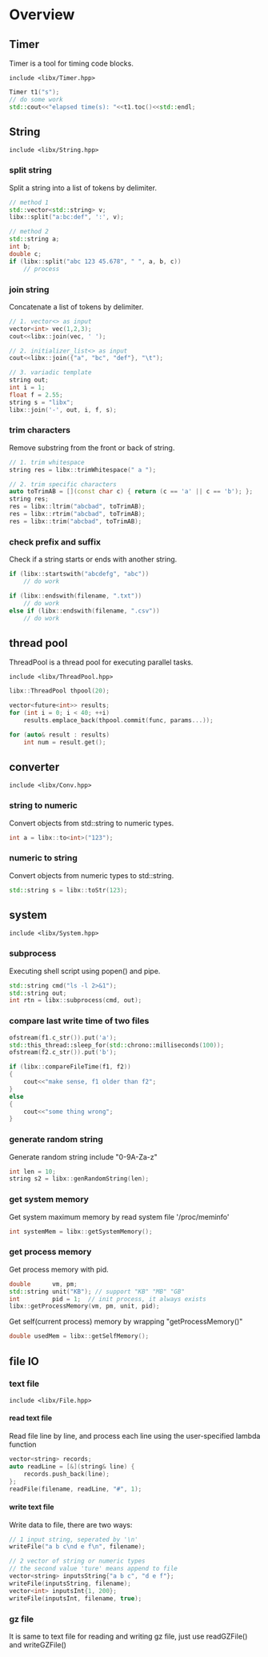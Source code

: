# Overview

## Timer

Timer is a tool for timing code blocks.

`include <libx/Timer.hpp>`

```cpp
Timer t1("s");
// do some work
std::cout<<"elapsed time(s): "<<t1.toc()<<std::endl;
```

## String

`include <libx/String.hpp>`

### split string

Split a string into a list of tokens by delimiter.

```cpp
// method 1
std::vector<std::string> v;
libx::split("a:bc:def", ':', v);

// method 2
std::string a;
int b;
double c;
if (libx::split("abc 123 45.678", " ", a, b, c))
    // process
```

### join string

Concatenate a list of tokens by delimiter.

```cpp
// 1. vector<> as input
vector<int> vec(1,2,3);
cout<<libx::join(vec, ' ');

// 2. initializer_list<> as input
cout<<libx::join({"a", "bc", "def"}, "\t");

// 3. variadic template
string out;
int i = 1;
float f = 2.55;
string s = "libx";
libx::join('-', out, i, f, s);
```

### trim characters

Remove substring from the front or back of string.

```cpp
// 1. trim whitespace
string res = libx::trimWhitespace(" a ");

// 2. trim specific characters
auto toTrimAB = [](const char c) { return (c == 'a' || c == 'b'); };
string res;
res = libx::ltrim("abcbad", toTrimAB);
res = libx::rtrim("abcbad", toTrimAB);
res = libx::trim("abcbad", toTrimAB);
```

### check prefix and suffix

Check if a string starts or ends with another string.

```cpp
if (libx::startswith("abcdefg", "abc"))
    // do work

if (libx::endswith(filename, ".txt"))
    // do work
else if (libx::endswith(filename, ".csv"))
    // do work
```

## thread pool

ThreadPool is a thread pool for executing parallel tasks.

`include <libx/ThreadPool.hpp>`

```cpp
libx::ThreadPool thpool(20);

vector<future<int>> results;
for (int i = 0; i < 40; ++i)
    results.emplace_back(thpool.commit(func, params...));

for (auto& result : results)
    int num = result.get();
```

## converter

`include <libx/Conv.hpp>`

### string to numeric

Convert objects from std::string to numeric types.

```cpp
int a = libx::to<int>("123");
```

### numeric to string

Convert objects from numeric types to std::string.

```cpp
std::string s = libx::toStr(123);
```

## system

`include <libx/System.hpp>`

### subprocess

Executing shell script using popen() and pipe.

```cpp
std::string cmd("ls -l 2>&1");
std::string out;
int rtn = libx::subprocess(cmd, out);
```

### compare last write time of two files

```cpp
ofstream(f1.c_str()).put('a');
std::this_thread::sleep_for(std::chrono::milliseconds(100));
ofstream(f2.c_str()).put('b');

if (libx::compareFileTime(f1, f2))
{
    cout<<"make sense, f1 older than f2";
}
else
{
    cout<<"some thing wrong";
}
```

### generate random string

Generate random string include "0-9A-Za-z"

```cpp
int len = 10;
string s2 = libx::genRandomString(len);
```

### get system memory

Get system maximum memory by read system file '/proc/meminfo'

```cpp
int systemMem = libx::getSystemMemory();
```

### get process memory

Get process memory with pid.

```cpp
double      vm, pm;
std::string unit("KB"); // support "KB" "MB" "GB"
int         pid = 1;  // init process, it always exists
libx::getProcessMemory(vm, pm, unit, pid);
```

Get self(current process) memory by wrapping "getProcessMemory()"

```cpp
double usedMem = libx::getSelfMemory();
```

## file IO

### text file

`include <libx/File.hpp>`

#### read text file

Read file line by line, and process each line using the user-specified lambda function

```cpp
vector<string> records;
auto readLine = [&](string& line) {
    records.push_back(line);
};
readFile(filename, readLine, "#", 1);
```

#### write text file

Write data to file, there are two ways:

```cpp
// 1 input string, seperated by '\n'
writeFile("a b c\nd e f\n", filename);

// 2 vector of string or numeric types
// the second value 'ture' means append to file
vector<string> inputsString{"a b c", "d e f"};
writeFile(inputsString, filename);
vector<int> inputsInt{1, 200};
writeFile(inputsInt, filename, true);
```

### gz file

It is same to text file for reading and writing gz file, just 
use readGZFile() and writeGZFile()
